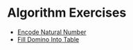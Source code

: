 # Algorithm Exercises

- [Encode Natural Number](https://github.com/chenjiinguyen/AlgorithmExercises/tree/master/EncodeNaturalNumber)
- [Fill Domino Into Table](https://github.com/chenjiinguyen/AlgorithmExercises/tree/master/EncodeNaturalNumber)
